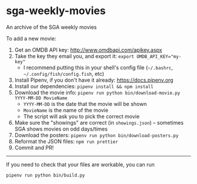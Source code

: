 # sga-weekly-movies
An archive of the SGA weekly movies

To add a new movie:

1. Get an OMDB API key: http://www.omdbapi.com/apikey.aspx
2. Take the key they email you, and export it: `export OMDB_API_KEY="my-key"`
    - I recommend putting this in your shell's config file (`~/.bashrc`, `~/.config/fish/config.fish`, etc)
3. Install Pipenv, if you don't have it already: https://docs.pipenv.org
4. Install our dependencies: `pipenv install && npm install`
5. Download the movie info: `pipenv run python bin/download-movie.py YYYY-MM-DD MovieName`
    - `YYYY-MM-DD` is the date that the movie will be shown
    - `MovieName` is the name of the movie
    - The script will ask you to pick the correct movie
6. Make sure the "showings" are correct (in `showings.json`) – sometimes SGA shows movies on odd days/times
7. Download the posters: `pipenv run python bin/download-posters.py`
8. Reformat the JSON files: `npm run prettier`
9. Commit and PR!

---

If you need to check that your files are workable, you can run

```bash
pipenv run python bin/build.py
```
